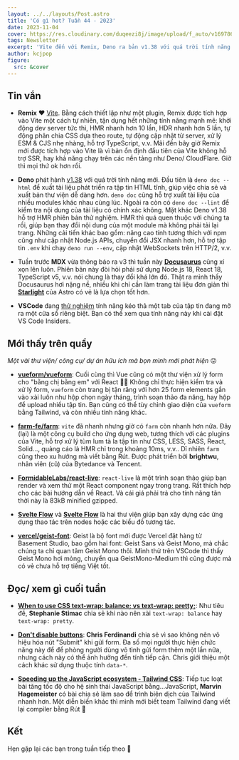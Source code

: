 ```yaml
---
layout: ../../layouts/Post.astro
title: 'Có gì hot? Tuần 44 - 2023'
date: 2023-11-04
cover: https://res.cloudinary.com/duqeezi8j/image/upload/f_auto/v1697868608/ehkoo/newsletters/w44-2023.png
tags: Newsletter
excerpt: 'Vite đến với Remix, Deno ra bản v1.38 với quá trời tính năng'
author: kcjpop
figure:
  src: &cover
---
```


## Tin vắn

- **Remix** ❤️ [Vite](https://remix.run/blog/remix-heart-vite). Bằng cách thiết lập như một plugin, Remix được tích hợp vào Vite một cách tự nhiên, tận dụng hết những tính năng mạnh mẽ: khởi động dev server tức thì, HMR nhanh hơn 10 lần, HDR nhanh hơn 5 lần, tự động phân chia CSS dựa theo route, tự động cập nhật từ server, xử lý ESM & CJS nhẹ nhàng, hỗ trợ TypeScript, v.v. Mãi đến bây giờ Remix mới được tích hợp vào Vite là vì bản ổn định đầu tiên của Vite không hỗ trợ SSR, hay khả năng chạy trên các nền tảng như Deno/ CloudFlare. Giờ thì mọi thứ ok hơn rồi.

- **Deno** phát hành [v1.38](https://deno.com/blog/v1.38) với quá trời tính năng mới. Đầu tiên là `deno doc --html` để xuất tài liệu phát triển ra tập tin HTML tĩnh, giúp việc chia sẻ và xuất bản thư viện dễ dàng hơn. `deno doc` cũng hỗ trợ xuất tài liệu của nhiều modules khác nhau cùng lúc. Ngoài ra còn có `deno doc --lint` để kiểm tra nội dung của tài liệu có chính xác không. Mặt khác Deno v1.38 hỗ trợ HMR phiên bản thử nghiệm. HMR thì quá quen thuộc với chúng ta rồi, giúp bạn thay đổi nội dung của một module mà không phải tải lại trang. Những cải tiến khác bao gồm: nâng cao tính tương thích với npm cũng như cập nhật Node.js APIs, chuyển đổi JSX nhanh hơn, hỗ trợ tập tin `.env` khi chạy `deno run --env`, cập nhật WebSockets trên HTTP/2, v.v.

- Tuần trước **MDX** vừa thông báo ra v3 thì tuần này [**Docusaurus**](https://docusaurus.io/blog/releases/3.0) cũng xí xọn lên luôn. Phiên bản này đòi hỏi phải sử dụng Node.js 18, React 18, TypeScript v5, v.v. nói chung là thay đổi khá lớn đó. Thật ra mình thấy Docusaurus hơi nặng nề, nhiều khi chỉ cần làm trang tài liệu đơn giản thì [**Starlight**](https://starlight.astro.build/) của Astro có vẻ là lựa chọn tốt hơn.

- **VSCode** đang [thử nghiệm](https://code.visualstudio.com/updates/v1_84#_preview-features) tính năng kéo thả một tab của tập tin đang mở ra một cửa sổ riêng biệt. Bạn có thể xem qua tính năng này khi cài đặt VS Code Insiders.

## Mới thấy trên quầy

_Một vài thư viện/ công cụ/ dự án hữu ích mà bọn mình mới phát hiện_ 😛

- [**vueform/vueform**](https://github.com/vueform/vueform): Cuối cùng thì Vue cũng có một thư viện xử lý form cho "bằng chị bằng em" với React 😮‍💨 Không chỉ thực hiện kiểm tra và xử lý form, `vueform` còn trang bị tận răng với hơn 25 form elements gắn vào xài luôn như hộp chọn ngày tháng, trình soạn thảo đa năng, hay hộp để upload nhiều tập tin. Bạn cũng có thể tùy chỉnh giao diện của `vueform` bằng Tailwind, và còn nhiều tính năng khác.

- [**farm-fe/farm**](https://github.com/farm-fe/farm): `vite` đã nhanh nhưng giờ có `farm` còn nhanh hơn nữa. Đây (lại) là một công cụ build cho ứng dụng web, tương thích với các plugins của Vite, hỗ trợ xử lý tùm lum tà la tập tin như CSS, LESS, SASS, React, Solid…, quảng cáo là HMR chỉ trong khoảng 10ms, v.v.. Dĩ nhiên `farm` cũng theo xu hướng mà viết bằng Rút. Được phát triển bởi **brightwu**, nhân viên (cũ) của Bytedance và Tencent.

- [**FormidableLabs/react-live**](https://github.com/FormidableLabs/react-live): `react-live` là một trình soạn thảo giúp bạn render và xem thử một React component ngay trong trang. Rất thích hợp cho các bài hướng dẫn về React. Và cái giá phải trả cho tính năng tân thời này là 83kB minified gzipped.

- [**Svelte Flow**](https://reactflow.dev/) và [**Svelte Flow**](https://svelteflow.dev) là hai thư viện giúp bạn xây dựng các ứng dụng thao tác trên nodes hoặc các biểu đồ tương tác.

- [**vercel/geist-font**](https://github.com/vercel/geist-font): Geist là bộ font mới được Vercel đặt hàng từ Basement Studio, bao gồm hai font: Geist Sans và Geist Mono, mà chắc chúng ta chỉ quan tâm Geist Mono thôi. Mình thử trên VSCode thì thấy Geist Mono hơi mỏng, chuyển qua GeistMono-Medium thì cũng được mà có vẻ chưa hỗ trợ tiếng Việt tốt.

## Đọc/ xem gì cuối tuần

- [**When to use CSS text-wrap: balance; vs text-wrap: pretty;**](https://blog.stephaniestimac.com/posts/2023/10/css-text-wrap/): Như tiêu đề, **Stephanie Stimac** chia sẻ khi nào nên xài `text-wrap: balance` hay `text-wrap: pretty`.

- [**Don't disable buttons**](https://gomakethings.com/dont-disable-buttons/): **Chris Ferdinandi** chia sẻ vì sao không nên vô hiệu hóa nút "Submit" khi gửi form. Đa số mọi người thực hiện chức năng này để đề phòng người dùng vô tình gửi form thêm một lần nữa, nhưng cách này có thể ảnh hưởng đến tính tiếp cận. Chris giới thiệu một cách khác sử dụng thuộc tính `data-*`.

- [**Speeding up the JavaScript ecosystem - Tailwind CSS**](https://marvinh.dev/blog/speeding-up-javascript-ecosystem-part-8/): Tiếp tục loạt bài tăng tốc độ cho hệ sinh thái JavaScript bằng…JavaScript, **Marvin Hagemeister** có bài chia sẻ làm sao để trình biên dịch của Tailwind nhanh hơn. Một diễn biến khác thì mình mới biết team Tailwind đang viết lại compiler bằng Rút 🦀

## Kết

Hẹn gặp lại các bạn trong tuần tiếp theo 👋
